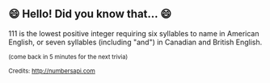 ## :smile: Hello! Did you know that... :smile:
111 is the lowest positive integer requiring six syllables to name in American English, or seven syllables (including "and") in Canadian and British English.

<sup>(come back in 5 minutes for the next trivia)</sup>


<sup>Credits: http://numbersapi.com</sup>
